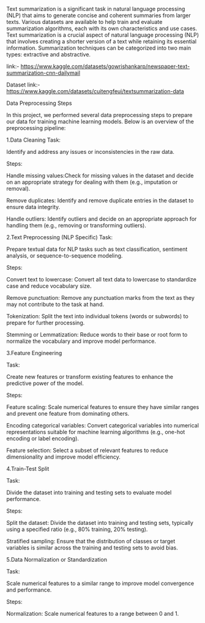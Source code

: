Text summarization is a significant task in natural language processing (NLP) that aims to generate concise and coherent summaries from larger texts. Various datasets are available to help train and evaluate summarization algorithms, each with its own characteristics and use cases.
Text summarization is a crucial aspect of natural language processing (NLP) that involves creating a shorter version of a text while retaining its essential information. Summarization techniques can be categorized into two main types: extractive and abstractive.



link:- https://www.kaggle.com/datasets/gowrishankarp/newspaper-text-summarization-cnn-dailymail

Dataset link:- https://www.kaggle.com/datasets/cuitengfeui/textsummarization-data


Data Preprocessing Steps

In this project, we performed several data preprocessing steps to prepare our data for training machine learning models. Below is an overview of the preprocessing pipeline:

1.Data Cleaning Task:

Identify and address any issues or inconsistencies in the raw data.

Steps:

Handle missing values:Check for missing values in the dataset and decide on an appropriate strategy for dealing with them (e.g., imputation or removal).

Remove duplicates: Identify and remove duplicate entries in the dataset to ensure data integrity.

Handle outliers: Identify outliers and decide on an appropriate approach for handling them (e.g., removing or transforming outliers).


2.Text Preprocessing (NLP Specific) Task:

Prepare textual data for NLP tasks such as text classification, sentiment analysis, or sequence-to-sequence modeling.

Steps:

Convert text to lowercase: Convert all text data to lowercase to standardize case and reduce vocabulary size.

Remove punctuation: Remove any punctuation marks from the text as they may not contribute to the task at hand.

Tokenization: Split the text into individual tokens (words or subwords) to prepare for further processing.

Stemming or Lemmatization: Reduce words to their base or root form to normalize the vocabulary and improve model performance.


3.Feature Engineering

Task:

Create new features or transform existing features to enhance the predictive power of the model.

Steps:

Feature scaling: Scale numerical features to ensure they have similar ranges and prevent one feature from dominating others.

Encoding categorical variables: Convert categorical variables into numerical representations suitable for machine learning algorithms (e.g., one-hot encoding or label encoding).

Feature selection: Select a subset of relevant features to reduce dimensionality and improve model efficiency.

4.Train-Test Split

Task:

Divide the dataset into training and testing sets to evaluate model performance.

Steps:

Split the dataset: Divide the dataset into training and testing sets, typically using a specified ratio (e.g., 80% training, 20% testing).

Stratified sampling: Ensure that the distribution of classes or target variables is similar across the training and testing sets to avoid bias.

5.Data Normalization or Standardization

Task:

Scale numerical features to a similar range to improve model convergence and performance.

Steps:

Normalization: Scale numerical features to a range between 0 and 1.
